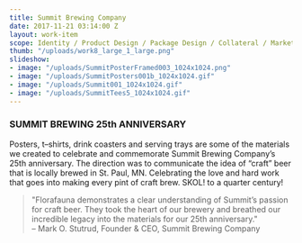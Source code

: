 ```yaml
---
title: Summit Brewing Company
date: 2017-11-21 03:14:00 Z
layout: work-item
scope: Identity / Product Design / Package Design / Collateral / Marketing
thumb: "/uploads/work8_large_1_large.png"
slideshow:
- image: "/uploads/SummitPosterFramed003_1024x1024.png"
- image: "/uploads/SummitPosters001b_1024x1024.gif"
- image: "/uploads/Summit001_1024x1024.gif"
- image: "/uploads/SummitTees5_1024x1024.gif"
---
```


### SUMMIT BREWING 25th ANNIVERSARY

Posters, t–shirts, drink coasters and serving trays are some of the materials we created to celebrate and commemorate Summit Brewing Company’s 25th anniversary. The direction was to communicate the idea of “craft” beer that is locally brewed in St. Paul, MN. Celebrating the love and hard work that goes into making every pint of craft brew. SKOL! to a quarter century!

> "Florafauna demonstrates a clear understanding of Summit’s passion for craft beer. They took the heart of our brewery and breathed our incredible legacy into the materials for our 25th anniversary." <br> – Mark O. Stutrud, Founder & CEO, Summit Brewing Company
